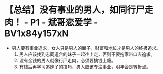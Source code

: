 # 【总结】没有事业的男人，如同行尸走肉！ - P1 - 斌哥恋爱学 - BV1x84y157xN

-   男人要有事业追求，女人只是男人的面子，财富和地位才是男人的终极追求。
    1.  男人应该找到志同道合的妹子一起往上走，否则不要拖家带口去追求。
    2.  没有金钱的男人就像行尸走肉，必须要搞钱上瘾。
    3.  有钱后再学习追妹子的技巧，男人应该专注事业，明年会是转折点。